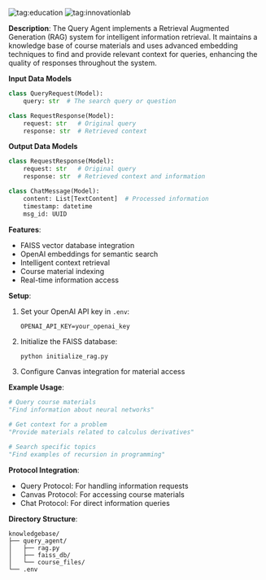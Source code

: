 ![tag:education](https://img.shields.io/badge/education-4A90E2)
![tag:innovationlab](https://img.shields.io/badge/innovationlab-3D8BD3)

**Description**: The Query Agent implements a Retrieval Augmented Generation (RAG) system for intelligent information retrieval. It maintains a knowledge base of course materials and uses advanced embedding techniques to find and provide relevant context for queries, enhancing the quality of responses throughout the system.

**Input Data Models**

```python
class QueryRequest(Model):
    query: str  # The search query or question

class RequestResponse(Model):
    request: str   # Original query
    response: str  # Retrieved context
```

**Output Data Models**

```python
class RequestResponse(Model):
    request: str   # Original query
    response: str  # Retrieved context and information

class ChatMessage(Model):
    content: List[TextContent]  # Processed information
    timestamp: datetime
    msg_id: UUID
```

**Features**:

- FAISS vector database integration
- OpenAI embeddings for semantic search
- Intelligent context retrieval
- Course material indexing
- Real-time information access

**Setup**:

1. Set your OpenAI API key in `.env`:
   ```
   OPENAI_API_KEY=your_openai_key
   ```
2. Initialize the FAISS database:
   ```python
   python initialize_rag.py
   ```
3. Configure Canvas integration for material access

**Example Usage**:

```python
# Query course materials
"Find information about neural networks"

# Get context for a problem
"Provide materials related to calculus derivatives"

# Search specific topics
"Find examples of recursion in programming"
```

**Protocol Integration**:

- Query Protocol: For handling information requests
- Canvas Protocol: For accessing course materials
- Chat Protocol: For direct information queries

**Directory Structure**:

```
knowledgebase/
├── query_agent/
│   ├── rag.py
│   ├── faiss_db/
│   └── course_files/
└── .env
```
